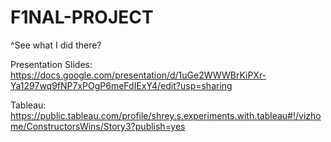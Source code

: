 # F1NAL-PROJECT
^See what I did there?

Presentation Slides:
https://docs.google.com/presentation/d/1uGe2WWWBrKiPXr-Ya1297wq9fNP7xPOgP6meFdIExY4/edit?usp=sharing

Tableau: https://public.tableau.com/profile/shrey.s.experiments.with.tableau#!/vizhome/ConstructorsWins/Story3?publish=yes
